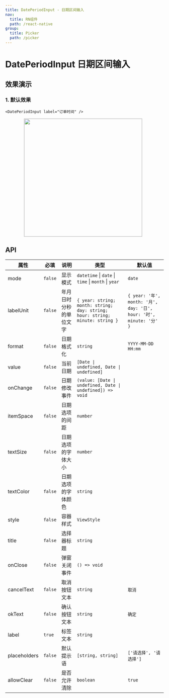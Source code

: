 ```yaml
---
title: DatePeriodInput - 日期区间输入
nav:
  title: RN组件
  path: /react-native
group:
  title: Picker
  path: /picker
---
```


# DatePeriodInput 日期区间输入

## 效果演示

### 1. 默认效果

```tsx | pure
<DatePeriodInput label="订单时间" />
```

<center>
  <figure>
    <img
      src="https://td-dev-public.oss-cn-hangzhou.aliyuncs.com/maoyes-app/1644824685474919859.gif"
      style="width: 375px; margin-right: 10px; border: 1px solid #ddd;"
    />
  </figure>
</center>

## API

| 属性 | 必填 | 说明 | 类型 | 默认值 |
| --- | --- | --- | --- | --- |
| mode | `false` | 显示模式 | `datetime` \| `date` \| `time` \| `month` \| `year` | `date` |
| labelUnit | `false` | 年月日时分秒的单位文字 | `{ year: string; month: string; day: string; hour: string; minute: string }` | `{ year: '年', month: '月', day: '日', hour: '时', minute: '分' }` |
| format | `false` | 日期格式化 | `string` | `YYYY-MM-DD HH:mm` |
| value | `false` | 当前日期 | `[Date \| undefined, Date \| undefined]` |  |
| onChange | `false` | 日期修改事件 | `(value: [Date \| undefined, Date \| undefined]) => void` |  |
| itemSpace | `false` | 日期选项的间距 | `number` |  |
| textSize | `false` | 日期选项的字体大小 | `number` |  |
| textColor | `false` | 日期选项的字体颜色 | `string` |  |
| style | `false` | 容器样式 | `ViewStyle` |  |
| title | `false` | 选择器标题 | `string` |  |
| onClose | `false` | 弹窗关闭事件 | `() => void` |  |
| cancelText | `false` | 取消按钮文本 | `string` | `取消` |
| okText | `false` | 确认按钮文本 | `string` | `确定` |
| label | `true` | 标签文本 | `string` |  |
| placeholders | `false` | 默认提示语 | `[string, string]` | `['请选择', '请选择']` |
| allowClear | `false` | 是否允许清除 | `boolean` | `true` |
